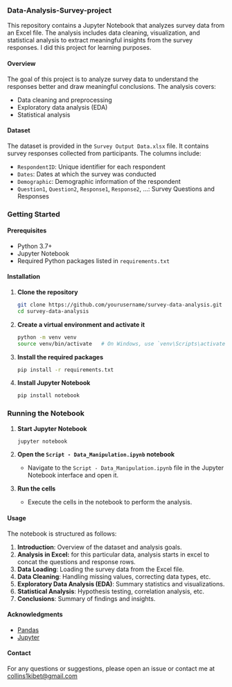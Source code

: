 ### Data-Analysis-Survey-project

This repository contains a Jupyter Notebook that analyzes survey data from an Excel file. The analysis includes data cleaning, visualization, and statistical analysis to extract meaningful insights from the survey responses.
I did this project for learning purposes. 

#### Overview

The goal of this project is to analyze survey data to understand the responses better and draw meaningful conclusions. The analysis covers:
- Data cleaning and preprocessing
- Exploratory data analysis (EDA)
- Statistical analysis

#### Dataset

The dataset is provided in the `Survey Output Data.xlsx` file. It contains survey responses collected from participants. The columns include:
- `RespondentID`: Unique identifier for each respondent
- `Dates`: Dates at which the survey was conducted
- `Demographic`: Demographic information of the respondent
- `Question1`, `Question2`, `Response1`, `Response2`, ...: Survey Questions and Responses

### Getting Started

#### Prerequisites

- Python 3.7+
- Jupyter Notebook
- Required Python packages listed in `requirements.txt`

#### Installation

1. **Clone the repository**
    ```sh
    git clone https://github.com/yourusername/survey-data-analysis.git
    cd survey-data-analysis
    ```

2. **Create a virtual environment and activate it**
    ```sh
    python -m venv venv
    source venv/bin/activate   # On Windows, use `venv\Scripts\activate`
    ```

3. **Install the required packages**
    ```sh
    pip install -r requirements.txt
    ```

4. **Install Jupyter Notebook**
    ```sh
    pip install notebook
    ```

### Running the Notebook

1. **Start Jupyter Notebook**
    ```sh
    jupyter notebook
    ```

2. **Open the `Script - Data_Manipulation.ipynb` notebook**
    - Navigate to the `Script - Data_Manipulation.ipynb` file in the Jupyter Notebook interface and open it.

3. **Run the cells**
    - Execute the cells in the notebook to perform the analysis.

#### Usage

The notebook is structured as follows:
1. **Introduction**: Overview of the dataset and analysis goals.
2. **Analysis in Excel:** for this particular data, analysis starts in excel to concat the questions and response rows.
3. **Data Loading**: Loading the survey data from the Excel file.
4. **Data Cleaning**: Handling missing values, correcting data types, etc.
5. **Exploratory Data Analysis (EDA)**: Summary statistics and visualizations.
6. **Statistical Analysis**: Hypothesis testing, correlation analysis, etc.
7. **Conclusions**: Summary of findings and insights.

#### Acknowledgments

- [Pandas](https://pandas.pydata.org/)
- [Jupyter](https://jupyter.org/)

#### Contact

For any questions or suggestions, please open an issue or contact me at collins1kibet@gmail.com
